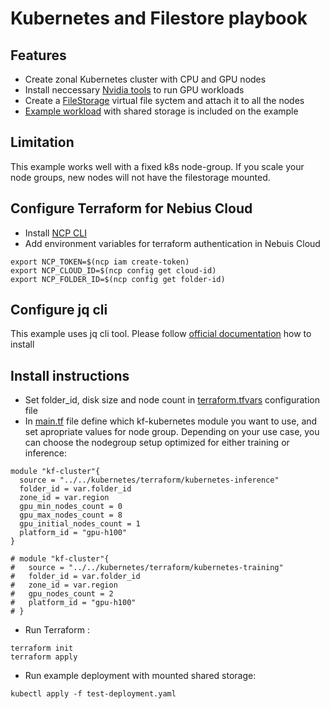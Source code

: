 # Kubernetes and Filestore playbook

## Features

- Create zonal Kubernetes cluster with CPU and GPU nodes
- Install neccessary [Nvidia tools](https://github.com/NVIDIA/gpu-operator) to run GPU workloads
- Create a [FileStorage](https://nebius.ai/docs/compute/concepts/filesystem) virtual file syсtem and attach it to all the nodes
- [Example workload](./test-deployment.yaml) with shared storage is included on the example


## Limitation

This example works well with a fixed k8s node-group. If you scale your node groups, new nodes will not have the filestorage mounted.

## Configure Terraform for Nebius Cloud

- Install [NCP CLI](https://nebius.ai/docs/cli/quickstart)
- Add environment variables for terraform authentication in Nebuis Cloud

```
export NCP_TOKEN=$(ncp iam create-token)
export NCP_CLOUD_ID=$(ncp config get cloud-id)
export NCP_FOLDER_ID=$(ncp config get folder-id)
```

## Configure jq cli

This example uses jq cli tool. Please follow [official documentation](https://jqlang.github.io/jq/download/) how to install

## Install instructions

- Set folder_id, disk size and node count in [terraform.tfvars](./terraform/terraform.tfvars) configuration file
- In [main.tf](./terraform/main.tf) file define which kf-kubernetes module you want to use, and set apropriate values for node group.
  Depending on your use case, you can choose the nodegroup setup optimized for either training or inference:

```
module "kf-cluster"{
  source = "../../kubernetes/terraform/kubernetes-inference"
  folder_id = var.folder_id
  zone_id = var.region
  gpu_min_nodes_count = 0
  gpu_max_nodes_count = 8
  gpu_initial_nodes_count = 1
  platform_id = "gpu-h100"
}

# module "kf-cluster"{
#   source = "../../kubernetes/terraform/kubernetes-training"
#   folder_id = var.folder_id
#   zone_id = var.region
#   gpu_nodes_count = 2
#   platform_id = "gpu-h100"
# }
```

- Run Terraform :

```
terraform init
terraform apply
```

- Run example deployment with mounted shared storage:

```
kubectl apply -f test-deployment.yaml
```

